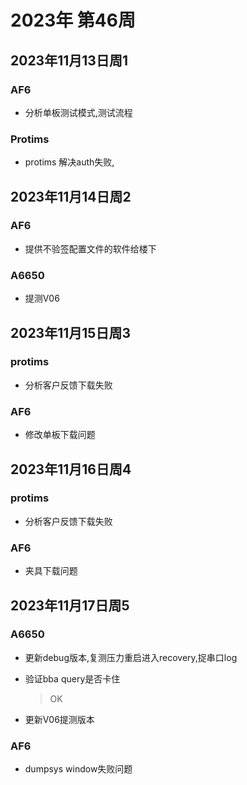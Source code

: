 # 2023年 第46周

## 2023年11月13日周1

### AF6

* 分析单板测试模式,测试流程

### Protims

* protims 解决auth失败,

## 2023年11月14日周2

### AF6

* 提供不验签配置文件的软件给楼下

### A6650

* 提测V06

## 2023年11月15日周3

### protims

* 分析客户反馈下载失败

### AF6

* 修改单板下载问题

## 2023年11月16日周4

### protims

* 分析客户反馈下载失败

### AF6

* 夹具下载问题

## 2023年11月17日周5

### A6650

* 更新debug版本,复测压力重启进入recovery,捉串口log

* 验证bba query是否卡住
    > OK

* 更新V06提测版本

### AF6

* dumpsys window失败问题